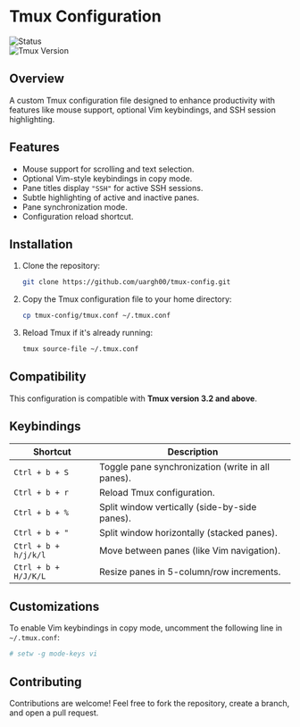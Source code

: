 # **Tmux Configuration**

![Status](https://img.shields.io/badge/status-active-brightgreen)  
![Tmux Version](https://img.shields.io/badge/Tmux-3.2%2B-blue)

## **Overview**  
A custom Tmux configuration file designed to enhance productivity with features like mouse support, optional Vim keybindings, and SSH session highlighting.

## **Features**
- Mouse support for scrolling and text selection.
- Optional Vim-style keybindings in copy mode.
- Pane titles display `"SSH"` for active SSH sessions.
- Subtle highlighting of active and inactive panes.
- Pane synchronization mode.
- Configuration reload shortcut.

## **Installation**

1. Clone the repository:
   ```bash
   git clone https://github.com/uargh00/tmux-config.git
   ```

2. Copy the Tmux configuration file to your home directory:
   ```bash
   cp tmux-config/tmux.conf ~/.tmux.conf
   ```

3. Reload Tmux if it's already running:
   ```bash
   tmux source-file ~/.tmux.conf
   ```

## **Compatibility**  
This configuration is compatible with **Tmux version 3.2 and above**.

## **Keybindings**

| Shortcut        | Description                                       |
|------------------|---------------------------------------------------|
| `Ctrl + b + S`  | Toggle pane synchronization (write in all panes). |
| `Ctrl + b + r`  | Reload Tmux configuration.                        |
| `Ctrl + b + %`  | Split window vertically (side-by-side panes).      |
| `Ctrl + b + "`  | Split window horizontally (stacked panes).         |
| `Ctrl + b + h/j/k/l` | Move between panes (like Vim navigation).     |
| `Ctrl + b + H/J/K/L` | Resize panes in 5-column/row increments.      |

## **Customizations**
To enable Vim keybindings in copy mode, uncomment the following line in `~/.tmux.conf`:
```bash
# setw -g mode-keys vi
```

## **Contributing**
Contributions are welcome! Feel free to fork the repository, create a branch, and open a pull request.

